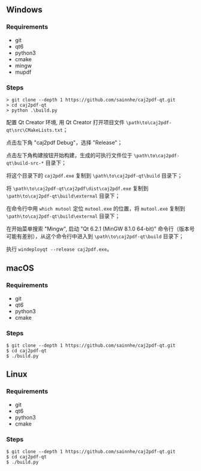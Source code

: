 ## Windows

### Requirements

- git
- qt6
- python3
- cmake
- mingw
- mupdf

### Steps

```shell
> git clone --depth 1 https://github.com/sainnhe/caj2pdf-qt.git
> cd caj2pdf-qt
> python .\build.py
```

配置 Qt Creator 环境, 用 Qt Creator 打开项目文件 `\path\to\caj2pdf-qt\src\CMakeLists.txt`；

点击左下角 "caj2pdf Debug"，选择 "Release"；

点击左下角构建按钮开始构建，生成的可执行文件位于 `\path\to\caj2pdf-qt\build-src-*` 目录下；

将这个目录下的 `caj2pdf.exe` 复制到 `\path\to\caj2pdf-qt\build` 目录下；

将 `\path\to\caj2pdf-qt\caj2pdf\dist\caj2pdf.exe` 复制到 `\path\to\caj2pdf-qt\build\external` 目录下；

在命令行中用 `which mutool` 定位 `mutool.exe` 的位置，将 `mutool.exe` 复制到 `\path\to\caj2pdf-qt\build\external` 目录下；

在开始菜单搜索 "Mingw", 启动 "Qt 6.2.1 (MinGW 8.1.0 64-bit)" 命令行（版本号可能有差别），从这个命令行中进入到 `\path\to\caj2pdf-qt\build` 目录下；

执行 `windeployqt --release caj2pdf.exe`。

## macOS

### Requirements

- git
- qt6
- python3
- cmake

### Steps

```shell
$ git clone --depth 1 https://github.com/sainnhe/caj2pdf-qt.git
$ cd caj2pdf-qt
$ ./build.py
```

## Linux

### Requirements

- git
- qt6
- python3
- cmake

### Steps

```shell
$ git clone --depth 1 https://github.com/sainnhe/caj2pdf-qt.git
$ cd caj2pdf-qt
$ ./build.py
```

